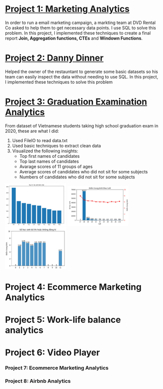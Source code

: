 

# [Project 1: Marketing Analytics](https://github.com/Trisdoan/SQL_Serious_SQL/tree/main/Marketing_Analytics)

In order to run a email marketing campaign, a markting team at DVD Rental Co asked to help them to get necessary data points. I use SQL to solve this problem.
In this project, I implemented these techniques to create a final report **Join, Aggregation functions, CTEs** and **Windown Functions**.

# [Project 2: Danny Dinner](https://github.com/Trisdoan/SQL_Serious_SQL/tree/main/Danny_Dinner_Analytics)

Helped the owner of the restauntant to generate some basic datasets so his team can easily inspect the data without needing to use SQL.
In this project, I implemented these techniques to solve this problem


# [Project 3: Graduation Examination Analytics](https://github.com/Trisdoan/Graduation_Examination_Analytics)

From dataset of Vietnamese students taking high school graduation exam in 2020, these are what I did:
1. Used FileIO to read data.txt
2. Used basic techniques to extract clean data
3. Visualized the following insights:
    * Top first names of candidates
    * Top last names of candidates
    * Avarage scores of 11 groups of ages
    * Average scores of candidates who did not sit for some subjects
    * Numbers of candidates who did not sit for some subjects

<img src="images/1.jpg" width="200"/> <img src="images/2.jpg" width="200"/> <img src="images/3.jpg" width="200"/>



# Project 4: Ecommerce Marketing Analytics




# Project 5: Work-life balance analytics



# Project 6: Video Player




### Project 7: Ecommerce Marketing Analytics




### Project 8: Airbnb Analytics


